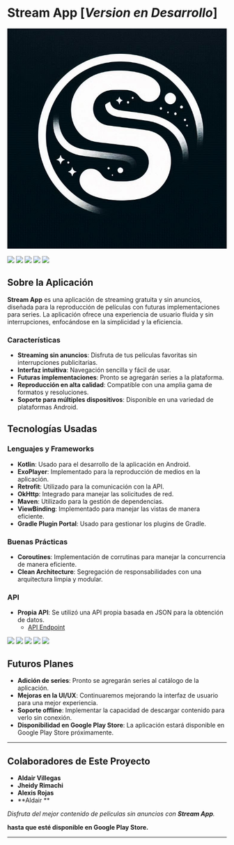 # Stream App [_Version en Desarrollo_]
![](https://raw.githubusercontent.com/LitC0d3/Stream/master/STREAM_LOGO.png?token=GHSAT0AAAAAACWVQLK2YUPTI3ZMQGFXDB4UZWREWOA)

![](https://img.shields.io/github/stars/pandao/editor.md.svg) ![](https://img.shields.io/github/forks/pandao/editor.md.svg) ![](https://img.shields.io/github/tag/pandao/editor.md.svg) ![](https://img.shields.io/github/release/pandao/editor.md.svg) ![](https://img.shields.io/github/issues/pandao/editor.md.svg)

## Sobre la Aplicación

**Stream App** es una aplicación de streaming gratuita y sin anuncios, diseñada para la reproducción de películas con futuras implementaciones para series. La aplicación ofrece una experiencia de usuario fluida y sin interrupciones, enfocándose en la simplicidad y la eficiencia.

### Características

- **Streaming sin anuncios**: Disfruta de tus películas favoritas sin interrupciones publicitarias.
- **Interfaz intuitiva**: Navegación sencilla y fácil de usar.
- **Futuras implementaciones**: Pronto se agregarán series a la plataforma.
- **Reproducción en alta calidad**: Compatible con una amplia gama de formatos y resoluciones.
- **Soporte para múltiples dispositivos**: Disponible en una variedad de plataformas Android.

## Tecnologías Usadas

### Lenguajes y Frameworks
- **Kotlin**: Usado para el desarrollo de la aplicación en Android.
- **ExoPlayer**: Implementado para la reproducción de medios en la aplicación.
- **Retrofit**: Utilizado para la comunicación con la API.
- **OkHttp**: Integrado para manejar las solicitudes de red.
- **Maven**: Utilizado para la gestión de dependencias.
- **ViewBinding**: Implementado para manejar las vistas de manera eficiente.
- **Gradle Plugin Portal**: Usado para gestionar los plugins de Gradle.

### Buenas Prácticas
- **Coroutines**: Implementación de corrutinas para manejar la concurrencia de manera eficiente.
- **Clean Architecture**: Segregación de responsabilidades con una arquitectura limpia y modular.

### API
- **Propia API**: Se utilizó una API propia basada en JSON para la obtención de datos.
  - [API Endpoint](https://my-json-server.typicode.com/LitC0d3/demo/db)


![](https://img.shields.io/github/stars/pandao/editor.md.svg) ![](https://img.shields.io/github/forks/pandao/editor.md.svg) ![](https://img.shields.io/github/tag/pandao/editor.md.svg) ![](https://img.shields.io/github/release/pandao/editor.md.svg) ![](https://img.shields.io/github/issues/pandao/editor.md.svg)

## Futuros Planes

- **Adición de series**: Pronto se agregarán series al catálogo de la aplicación.
- **Mejoras en la UI/UX**: Continuaremos mejorando la interfaz de usuario para una mejor experiencia.
- **Soporte offline**: Implementar la capacidad de descargar contenido para verlo sin conexión.
- **Disponibilidad en Google Play Store**: La aplicación estará disponible en Google Play Store próximamente.

---

## Colaboradores de Este Proyecto

- **Aldair Villegas**
- **Jheidy Rimachi**
- **Alexis Rojas**
- **Aldair **

_Disfruta del mejor contenido de películas sin anuncios con **Stream App**._ 

**hasta que esté disponible en Google Play Store.**

---

